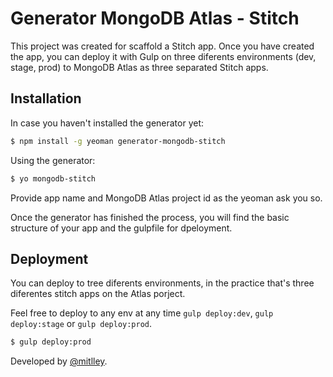 # Generator MongoDB Atlas - Stitch

This project was created for scaffold a Stitch app. Once you have created the app, you can deploy it with Gulp on three diferents environments (dev, stage, prod) to MongoDB Atlas as three separated Stitch apps.

## Installation

In case you haven't installed the generator yet:

```bash
$ npm install -g yeoman generator-mongodb-stitch
```

Using the generator:

```bash
$ yo mongodb-stitch
```

Provide app name and MongoDB Atlas project id as the yeoman ask you so.

Once the generator has finished the process, you will find the basic structure of your app and the gulpfile for dpeloyment.

## Deployment

You can deploy to tree diferents environments, in the practice that's three diferentes stitch apps on the Atlas porject.

Feel free to deploy to any env at any time `gulp deploy:dev`, `gulp deploy:stage` or `gulp deploy:prod`.

```bash
$ gulp deploy:prod
```

Developed by [@mitlley](https://gitlab.com/mitlley).
